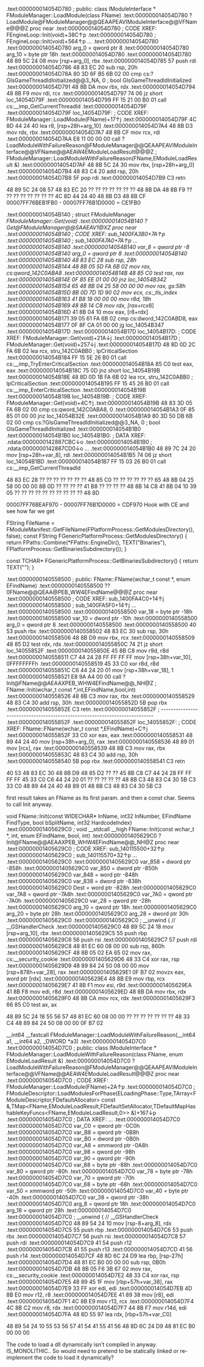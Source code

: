 .text:000000014054D780                         ; public: class IModuleInterface * FModuleManager::LoadModule(class FName)
.text:000000014054D780                         ?LoadModule@FModuleManager@@QEAAPEAVIModuleInterface@@VFName@@@Z proc near
.text:000000014054D780                                                                 ; CODE XREF: FEngineLoop::Init(void)+38C↑p
.text:000000014054D780                                                                 ; FEngineLoop::Init(void)+564↑p ...
.text:000000014054D780
.text:000000014054D780                         arg_0           = qword ptr  8
.text:000000014054D780                         arg_10          = byte ptr  18h
.text:000000014054D780
.text:000000014054D780 48 89 5C 24 08                          mov     [rsp+arg_0], rbx
.text:000000014054D785 57                                      push    rdi
.text:000000014054D786 48 83 EC 20                             sub     rsp, 20h
.text:000000014054D78A 80 3D 6F B5 6B 02 00                    cmp     cs:?GIsGameThreadIdInitialized@@3_NA, 0 ; bool GIsGameThreadIdInitialized
.text:000000014054D791 48 8B DA                                mov     rbx, rdx
.text:000000014054D794 48 8B F9                                mov     rdi, rcx
.text:000000014054D797 74 06                                   jz      short loc_14054D79F
.text:000000014054D799 FF 15 21 00 B0 01                       call    cs:__imp_GetCurrentThreadId
.text:000000014054D79F
.text:000000014054D79F                         loc_14054D79F:                          ; CODE XREF: FModuleManager::LoadModule(FName)+17↑j
.text:000000014054D79F 4C 8D 44 24 40                          lea     r8, [rsp+28h+arg_10]
.text:000000014054D7A4 48 8B D3                                mov     rdx, rbx
.text:000000014054D7A7 48 8B CF                                mov     rcx, rdi
.text:000000014054D7AA E8 11 00 00 00                          call    ?LoadModuleWithFailureReason@FModuleManager@@QEAAPEAVIModuleInterface@@VFName@@AEAW4EModuleLoadResult@@@Z ; FModuleManager::LoadModuleWithFailureReason(FName,EModuleLoadResult &)
.text:000000014054D7AF 48 8B 5C 24 30                          mov     rbx, [rsp+28h+arg_0]
.text:000000014054D7B4 48 83 C4 20                             add     rsp, 20h
.text:000000014054D7B8 5F                                      pop     rdi
.text:000000014054D7B9 C3                                      retn

48 89 5C 24 08 57 48 83 EC 20 ?? ?? ?? ?? ?? ?? ?? 48 8B DA 48 8B F9 ?? ?? ?? ?? ?? ?? ?? ?? 4C 8D 44 24 40 48 8B D3 48 8B CF
00007FF76BEB1FB0 - 00007FF76B1D0000 = CE1FB0

.text:000000014054B140                               ; struct FModuleManager *FModuleManager::Get(void)
.text:000000014054B140                               ?Get@FModuleManager@@SAAEAV1@XZ proc near
.text:000000014054B140                                                                       ; CODE XREF: sub_1400FA3B0+7A↑p
.text:000000014054B140                                                                       ; sub_1400FA7A0+7A↑p ...
.text:000000014054B140
.text:000000014054B140                               var_8           = qword ptr -8
.text:000000014054B140                               arg_0           = qword ptr  8
.text:000000014054B140
.text:000000014054B140 48 83 EC 28                                   sub     rsp, 28h
.text:000000014054B144 48 8B 05 5D FA 6B 02                          mov     rax, cs:qword_142C0ABA8
.text:000000014054B14B 48 85 C0                                      test    rax, rax
.text:000000014054B14E 0F 85 EE 01 00 00                             jnz     loc_14054B342
.text:000000014054B154 65 48 8B 04 25 58 00 00 00                    mov     rax, gs:58h
.text:000000014054B15D 8B 0D 7D 1D 90 02                             mov     ecx, cs:_tls_index
.text:000000014054B163 41 B8 18 00 00 00                             mov     r8d, 18h
.text:000000014054B169 48 8B 14 C8                                   mov     rdx, [rax+rcx*8]
.text:000000014054B16D 41 8B 04 10                                   mov     eax, [r8+rdx]
.text:000000014054B171 39 05 61 FA 6B 02                             cmp     cs:dword_142C0ABD8, eax
.text:000000014054B177 0F 8F CA 01 00 00                             jg      loc_14054B347
.text:000000014054B17D
.text:000000014054B17D                               loc_14054B17D:                          ; CODE XREF: FModuleManager::Get(void)+21A↓j
.text:000000014054B17D                                                                       ; FModuleManager::Get(void)+257↓j
.text:000000014054B17D 48 8D 0D 2C FA 6B 02                          lea     rcx, stru_142C0ABB0 ; lpCriticalSection
.text:000000014054B184 FF 15 5E 26 B0 01                             call    cs:__imp_TryEnterCriticalSection
.text:000000014054B18A 85 C0                                         test    eax, eax
.text:000000014054B18C 75 0D                                         jnz     short loc_14054B19B
.text:000000014054B18E 48 8D 0D 1B FA 6B 02                          lea     rcx, stru_142C0ABB0 ; lpCriticalSection
.text:000000014054B195 FF 15 45 26 B0 01                             call    cs:__imp_EnterCriticalSection
.text:000000014054B19B
.text:000000014054B19B                               loc_14054B19B:                          ; CODE XREF: FModuleManager::Get(void)+4C↑j
.text:000000014054B19B 48 83 3D 05 FA 6B 02 00                       cmp     cs:qword_142C0ABA8, 0
.text:000000014054B1A3 0F 85 85 01 00 00                             jnz     loc_14054B32E
.text:000000014054B1A9 80 3D 50 DB 6B 02 00                          cmp     cs:?GIsGameThreadIdInitialized@@3_NA, 0 ; bool GIsGameThreadIdInitialized
.text:000000014054B1B0
.text:000000014054B1B0                               loc_14054B1B0:                          ; DATA XREF: .rdata:0000000142887CBC↓o
.text:000000014054B1B0                                                                       ; .rdata:0000000142887CD0↓o ...
.text:000000014054B1B0 48 89 7C 24 20                                mov     [rsp+28h+var_8], rdi
.text:000000014054B1B5 74 06                                         jz      short loc_14054B1BD
.text:000000014054B1B7 FF 15 03 26 B0 01                             call    cs:__imp_GetCurrentThreadId

48 83 EC 28 ?? ?? ?? ?? ?? ?? ?? 48 85 C0 ?? ?? ?? ?? ?? ?? 65 48 8B 04 25 58 00 00 00 8B 0D ?? ?? ?? ?? 41 B8 ?? ?? ?? ?? 48 8B 14 C8 41 8B 04 10 39 05 ?? ?? ?? ?? ?? ?? ?? ?? ?? ?? 48 8D

00007FF76BEAF970 - 00007FF76B1D0000 = CDF970 Hook with CE and see how far we get

FString FileName = FModuleManifest::GetFileName(FPlatformProcess::GetModulesDirectory(), false);
const FString FGenericPlatformProcess::GetModulesDirectory()
{
	return FPaths::Combine(*FPaths::EngineDir(), TEXT("Binaries"), FPlatformProcess::GetBinariesSubdirectory());
}

const TCHAR* FGenericPlatformProcess::GetBinariesSubdirectory()
{
	return TEXT("");
}


.text:0000000140558500                               ; public: FName::FName(wchar_t const *, enum  EFindName)
.text:0000000140558500                               ??0FName@@QEAA@PEB_WW4EFindName@@@Z proc near
.text:0000000140558500                                                                       ; CODE XREF: sub_1400FA4C0+14↑j
.text:0000000140558500                                                                       ; sub_1400FA5F0+14↑j ...
.text:0000000140558500
.text:0000000140558500                               var_18          = byte ptr -18h
.text:0000000140558500                               var_10          = dword ptr -10h
.text:0000000140558500                               arg_0           = qword ptr  8
.text:0000000140558500
.text:0000000140558500 40 53                                         push    rbx
.text:0000000140558502 48 83 EC 30                                   sub     rsp, 30h
.text:0000000140558506 48 8B D9                                      mov     rbx, rcx
.text:0000000140558509 48 85 D2                                      test    rdx, rdx
.text:000000014055850C 74 21                                         jz      short loc_14055852F
.text:000000014055850E 45 8B C8                                      mov     r9d, r8d
.text:0000000140558511 C7 44 24 28 FF FF FF FF                       mov     [rsp+38h+var_10], 0FFFFFFFFh
.text:0000000140558519 45 33 C0                                      xor     r8d, r8d
.text:000000014055851C C6 44 24 20 01                                mov     [rsp+38h+var_18], 1
.text:0000000140558521 E8 9A A4 00 00                                call    ?Init@FName@@AEAAXPEB_WHW4EFindName@@_NH@Z ; FName::Init(wchar_t const *,int,EFindName,bool,int)
.text:0000000140558526 48 8B C3                                      mov     rax, rbx
.text:0000000140558529 48 83 C4 30                                   add     rsp, 30h
.text:000000014055852D 5B                                            pop     rbx
.text:000000014055852E C3                                            retn
.text:000000014055852F                               ; ---------------------------------------------------------------------------
.text:000000014055852F
.text:000000014055852F                               loc_14055852F:                          ; CODE XREF: FName::FName(wchar_t const *,EFindName)+C↑j
.text:000000014055852F 33 C0                                         xor     eax, eax
.text:0000000140558531 48 89 44 24 40                                mov     [rsp+38h+arg_0], rax
.text:0000000140558536 48 89 01                                      mov     [rcx], rax
.text:0000000140558539 48 8B C3                                      mov     rax, rbx
.text:000000014055853C 48 83 C4 30                                   add     rsp, 30h
.text:0000000140558540 5B                                            pop     rbx
.text:0000000140558541 C3                                            retn

40 53 48 83 EC 30 48 8B D9 48 85 D2 ?? ?? 45 8B C8 C7 44 24 28 FF FF FF FF 45 33 C0 C6 44 24 20 01 ?? ?? ?? ?? ?? 48 8B C3 48 83 C4 30 5B C3 33 C0 48 89 44 24 40 48 89 01 48 8B C3 48 83 C4 30 5B C3

first result takes an FName as its first param. and then a const char. Seems to call Init anyway.

void FName::Init(const WIDECHAR* InName, int32 InNumber, EFindName FindType, bool bSplitName, int32 HardcodeIndex)
.text:00000001405629C0                               ; void __stdcall __high FName::Init(const wchar_t *, int, enum EFindName, bool, int)
.text:00000001405629C0                               ?Init@FName@@AEAAXPEB_WHW4EFindName@@_NH@Z proc near
.text:00000001405629C0                                                                       ; CODE XREF: sub_140115500+32↑p
.text:00000001405629C0                                                                       ; sub_140115570+32↑p ...
.text:00000001405629C0
.text:00000001405629C0                               var_858         = dword ptr -858h
.text:00000001405629C0                               var_850         = dword ptr -850h
.text:00000001405629C0                               var_848         = word ptr -848h
.text:00000001405629C0                               var_838         = dword ptr -838h
.text:00000001405629C0                               Dest            = word ptr -828h
.text:00000001405629C0                               var_7A8         = qword ptr -7A8h
.text:00000001405629C0                               var_7A0         = qword ptr -7A0h
.text:00000001405629C0                               var_28          = qword ptr -28h
.text:00000001405629C0                               arg_10          = qword ptr  18h
.text:00000001405629C0                               arg_20          = byte ptr  28h
.text:00000001405629C0                               arg_28          = dword ptr  30h
.text:00000001405629C0
.text:00000001405629C0                               ; __unwind { // __GSHandlerCheck
.text:00000001405629C0 48 89 5C 24 18                                mov     [rsp+arg_10], rbx
.text:00000001405629C5 55                                            push    rbp
.text:00000001405629C6 56                                            push    rsi
.text:00000001405629C7 57                                            push    rdi
.text:00000001405629C8 48 81 EC 60 08 00 00                          sub     rsp, 860h
.text:00000001405629CF 48 8B 05 02 EA 65 02                          mov     rax, cs:__security_cookie
.text:00000001405629D6 48 33 C4                                      xor     rax, rsp
.text:00000001405629D9 48 89 84 24 50 08 00 00                       mov     [rsp+878h+var_28], rax
.text:00000001405629E1 0F B7 02                                      movzx   eax, word ptr [rdx]
.text:00000001405629E4 48 8B E9                                      mov     rbp, rcx
.text:00000001405629E7 41 8B F1                                      mov     esi, r9d
.text:00000001405629EA 41 8B F8                                      mov     edi, r8d
.text:00000001405629ED 48 8B DA                                      mov     rbx, rdx
.text:00000001405629F0 48 8B CA                                      mov     rcx, rdx
.text:00000001405629F3 66 85 C0                                      test    ax, ax

48 89 5C 24 18 55 56 57 48 81 EC 60 08 00 00 ?? ?? ?? ?? ?? ?? ?? 48 33 C4 48 89 84 24 50 08 00 00 0F B7 02

__int64 __fastcall FModuleManager::LoadModuleWithFailureReason(__int64 a1, __int64 a2, _DWORD *a3)
.text:000000014054D7C0
.text:000000014054D7C0                               ; public: class IModuleInterface * FModuleManager::LoadModuleWithFailureReason(class FName, enum  EModuleLoadResult &)
.text:000000014054D7C0                               ?LoadModuleWithFailureReason@FModuleManager@@QEAAPEAVIModuleInterface@@VFName@@AEAW4EModuleLoadResult@@@Z proc near
.text:000000014054D7C0                                                                       ; CODE XREF: FModuleManager::LoadModule(FName)+2A↑p
.text:000000014054D7C0                                                                       ; FModuleDescriptor::LoadModulesForPhase(ELoadingPhase::Type,TArray<FModuleDescriptor,FDefaultAllocator> const &,TMap<FName,EModuleLoadResult,FDefaultSetAllocator,TDefaultMapHashableKeyFuncs<FName,EModuleLoadResult,0>> &)+167↓p
.text:000000014054D7C0                                                                       ; DATA XREF: ...
.text:000000014054D7C0
.text:000000014054D7C0                               var_C0          = qword ptr -0C0h
.text:000000014054D7C0                               var_B8          = qword ptr -0B8h
.text:000000014054D7C0                               var_B0          = dword ptr -0B0h
.text:000000014054D7C0                               var_A8          = xmmword ptr -0A8h
.text:000000014054D7C0                               var_98          = qword ptr -98h
.text:000000014054D7C0                               var_90          = qword ptr -90h
.text:000000014054D7C0                               var_88          = byte ptr -88h
.text:000000014054D7C0                               var_80          = qword ptr -80h
.text:000000014054D7C0                               var_78          = byte ptr -78h
.text:000000014054D7C0                               var_70          = qword ptr -70h
.text:000000014054D7C0                               var_68          = byte ptr -68h
.text:000000014054D7C0                               var_50          = xmmword ptr -50h
.text:000000014054D7C0                               var_40          = byte ptr -40h
.text:000000014054D7C0                               var_38          = qword ptr -38h
.text:000000014054D7C0                               arg_8           = qword ptr  18h
.text:000000014054D7C0                               arg_18          = qword ptr  28h
.text:000000014054D7C0
.text:000000014054D7C0                               ; __unwind { // __GSHandlerCheck
.text:000000014054D7C0 48 89 54 24 10                                mov     [rsp-8+arg_8], rdx
.text:000000014054D7C5 55                                            push    rbp
.text:000000014054D7C6 53                                            push    rbx
.text:000000014054D7C7 56                                            push    rsi
.text:000000014054D7C8 57                                            push    rdi
.text:000000014054D7C9 41 54                                         push    r12
.text:000000014054D7CB 41 55                                         push    r13
.text:000000014054D7CD 41 56                                         push    r14
.text:000000014054D7CF 48 8D 6C 24 D9                                lea     rbp, [rsp-27h]
.text:000000014054D7D4 48 81 EC B0 00 00 00                          sub     rsp, 0B0h
.text:000000014054D7DB 48 8B 05 F6 3B 67 02                          mov     rax, cs:__security_cookie
.text:000000014054D7E2 48 33 C4                                      xor     rax, rsp
.text:000000014054D7E5 48 89 45 1F                                   mov     [rbp+57h+var_38], rax
.text:000000014054D7E9 33 FF                                         xor     edi, edi
.text:000000014054D7EB 4D 8B E0                                      mov     r12, r8
.text:000000014054D7EE 41 89 38                                      mov     [r8], edi
.text:000000014054D7F1 4C 8B E9                                      mov     r13, rcx
.text:000000014054D7F4 4C 8B C2                                      mov     r8, rdx
.text:000000014054D7F7 44 8B F7                                      mov     r14d, edi
.text:000000014054D7FA 48 8D 55 97                                   lea     rdx, [rbp+57h+var_C0]

48 89 54 24 10 55 53 56 57 41 54 41 55 41 56 48 8D 6C 24 D9 48 81 EC B0 00 00 00

The code to load a dll dynamically isn't compiled in anyway. IS_MONOLITHIC..
So would need to pretend to be statically linked or re-implement the code to load it dynamically?